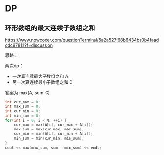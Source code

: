 # DP

## 环形数组的最大连续子数组之和

https://www.nowcoder.com/questionTerminal/5a2a527f68b6434ba0b4faadcdc97812?f=discussion

思路：

两次dp：

- 一次算连续最大子数组之和 A
- 另一次算连续最小子数组之和 C

答案为 max(A, sum-C)

```c++
int cur_max = 0;
int max_sum = 0;
int cur_min = 0;
int min_sum = 0;
for(int i = 0; i < N; ++i) {
    cur_max = max(A[i], cur_max + A[i]);
    max_sum = max(cur_max, max_sum);
    cur_min = min(A[i], cur_min + A[i]);
    min_sum = min(cur_min, min_sum);
}
cout << max(max_sum, sum - min_sum) << endl;
```

